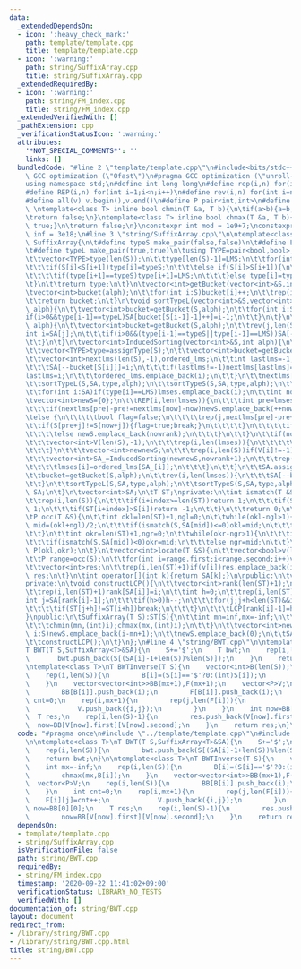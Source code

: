 ```yaml
---
data:
  _extendedDependsOn:
  - icon: ':heavy_check_mark:'
    path: template/template.cpp
    title: template/template.cpp
  - icon: ':warning:'
    path: string/SuffixArray.cpp
    title: string/SuffixArray.cpp
  _extendedRequiredBy:
  - icon: ':warning:'
    path: string/FM_index.cpp
    title: string/FM_index.cpp
  _extendedVerifiedWith: []
  _pathExtension: cpp
  _verificationStatusIcon: ':warning:'
  attributes:
    '*NOT_SPECIAL_COMMENTS*': ''
    links: []
  bundledCode: "#line 2 \"template/template.cpp\"\n#include<bits/stdc++.h>\n#pragma\
    \ GCC optimization (\"Ofast\")\n#pragma GCC optimization (\"unroll-loops\")\n\
    using namespace std;\n#define int long long\n#define rep(i,n) for(int i=0;i<n;i++)\n\
    #define REP(i,n) for(int i=1;i<n;i++)\n#define rev(i,n) for(int i=n-1;i>=0;i--)\n\
    #define all(v) v.begin(),v.end()\n#define P pair<int,int>\n#define len(s) (int)s.size()\n\
    \ \ntemplate<class T> inline bool chmin(T &a, T b){\n\tif(a>b){a=b;return true;}\n\
    \treturn false;\n}\ntemplate<class T> inline bool chmax(T &a, T b){\n\tif(a<b){a=b;return\
    \ true;}\n\treturn false;\n}\nconstexpr int mod = 1e9+7;\nconstexpr long long\
    \ inf = 3e18;\n#line 3 \"string/SuffixArray.cpp\"\n\ntemplate<class T>\nclass\
    \ SuffixArray{\n\t#define typeS make_pair(false,false)\n\t#define LMS make_pair(false,true)\n\
    \t#define typeL make_pair(true,true)\n\tusing TYPE=pair<bool,bool>;\n\tvector<TYPE>assignType(vector<int>&S){\n\
    \t\tvector<TYPE>type(len(S));\n\t\ttype[len(S)-1]=LMS;\n\t\tfor(int i=len(S)-2;i>=0;i--){\n\
    \t\t\tif(S[i]<S[i+1])type[i]=typeS;\n\t\t\telse if(S[i]>S[i+1]){\n\t\t\t\ttype[i]=typeL;\n\
    \t\t\t\tif(type[i+1]==typeS)type[i+1]=LMS;\n\t\t\t}else type[i]=type[i+1];\n\t\
    \t}\n\t\treturn type;\n\t}\n\tvector<int>getBucket(vector<int>&S,int alph){\n\t\
    \tvector<int>bucket(alph);\n\t\tfor(int i:S)bucket[i]++;\n\t\trep(i,len(bucket)-1)bucket[i+1]+=bucket[i];\n\
    \t\treturn bucket;\n\t}\n\tvoid sortTypeL(vector<int>&S,vector<int>&SA,vector<TYPE>&type,int\
    \ alph){\n\t\tvector<int>bucket=getBucket(S,alph);\n\t\tfor(int i:SA){\n\t\t\t\
    if(i>0&&type[i-1]==typeL)SA[bucket[S[i-1]-1]++]=i-1;\n\t\t}\n\t}\n\tvoid sortTypeS(vector<int>&S,vector<int>&SA,vector<TYPE>&type,int\
    \ alph){\n\t\tvector<int>bucket=getBucket(S,alph);\n\t\trev(j,len(S)){\n\t\t\t\
    int i=SA[j];\n\t\t\tif(i>0&&(type[i-1]==typeS||type[i-1]==LMS))SA[--bucket[S[i-1]]]=i-1;\n\
    \t\t}\n\t}\n\tvector<int>InducedSorting(vector<int>&S,int alph){\n\t\tvector<int>SA(len(S),-1);\n\
    \t\tvector<TYPE>type=assignType(S);\n\t\tvector<int>bucket=getBucket(S,alph);\n\
    \t\tvector<int>nextlms(len(S),-1),ordered_lms;\n\t\tint lastlms=-1;\n\t\trep(i,len(S))if(type[i]==LMS){\n\
    \t\t\tSA[--bucket[S[i]]]=i;\n\t\t\tif(lastlms!=-1)nextlms[lastlms]=i;\n\t\t\t\
    lastlms=i;\n\t\t\tordered_lms.emplace_back(i);\n\t\t}\n\t\tnextlms[lastlms]=lastlms;\n\
    \t\tsortTypeL(S,SA,type,alph);\n\t\tsortTypeS(S,SA,type,alph);\n\t\tvector<int>lmses;\n\
    \t\tfor(int i:SA)if(type[i]==LMS)lmses.emplace_back(i);\n\t\tint nowrank=0;\n\t\
    \tvector<int>newS={0};\n\t\tREP(i,len(lmses)){\n\t\t\tint pre=lmses[i-1],now=lmses[i];\n\
    \t\t\tif(nextlms[pre]-pre!=nextlms[now]-now)newS.emplace_back(++nowrank);\n\t\t\
    \telse {\n\t\t\t\tbool flag=false;\n\t\t\t\trep(j,nextlms[pre]-pre+1){\n\t\t\t\
    \t\tif(S[pre+j]!=S[now+j]){flag=true;break;}\n\t\t\t\t}\n\t\t\t\tif(flag)newS.emplace_back(++nowrank);\n\
    \t\t\t\telse newS.emplace_back(nowrank);\n\t\t\t}\n\t\t}\n\t\tif(nowrank+1!=len(lmses)){\n\
    \t\t\tvector<int>V(len(S),-1);\n\t\t\trep(i,len(lmses)){\n\t\t\t\tV[lmses[i]]=newS[i];\n\
    \t\t\t}\n\t\t\tvector<int>newnewS;\n\t\t\trep(i,len(S))if(V[i]!=-1)newnewS.emplace_back(V[i]);\n\
    \t\t\tvector<int>SA_=InducedSorting(newnewS,nowrank+1);\n\t\t\trep(i,len(SA_)){\n\
    \t\t\t\tlmses[i]=ordered_lms[SA_[i]];\n\t\t\t}\n\t\t}\n\t\tSA.assign(len(S),-1);\n\
    \t\tbucket=getBucket(S,alph);\n\t\trev(i,len(lmses)){\n\t\t\tSA[--bucket[S[lmses[i]]]]=lmses[i];\n\
    \t\t}\n\t\tsortTypeL(S,SA,type,alph);\n\t\tsortTypeS(S,SA,type,alph);\n\t\treturn\
    \ SA;\n\t}\n\tvector<int>SA;\n\tT ST;\nprivate:\n\tint ismatch(T &S,int index){\n\
    \t\trep(i,len(S)){\n\t\t\tif(i+index>=len(ST))return 1;\n\t\t\tif(ST[i+index]<S[i])return\
    \ 1;\n\t\t\tif(ST[i+index]>S[i])return -1;\n\t\t}\n\t\treturn 0;\n\t}\npublic:\n\
    \tP occ(T &S){\n\t\tint okl=len(ST)+1,ngl=0;\n\t\twhile(okl-ngl>1){\n\t\t\tint\
    \ mid=(okl+ngl)/2;\n\t\t\tif(ismatch(S,SA[mid])<=0)okl=mid;\n\t\t\telse ngl=mid;\n\
    \t\t}\n\t\tint okr=len(ST)+1,ngr=0;\n\t\twhile(okr-ngr>1){\n\t\t\tint mid=(okr+ngr)/2;\n\
    \t\t\tif(ismatch(S,SA[mid])<0)okr=mid;\n\t\t\telse ngr=mid;\n\t\t}\n\t\treturn\
    \ P(okl,okr);\n\t}\n\tvector<int>locate(T &S){\n\t\tvector<bool>v(len(ST)+1);\n\
    \t\tP range=occ(S);\n\t\tfor(int i=range.first;i<range.second;i++)v[SA[i]]=true;\n\
    \t\tvector<int>res;\n\t\trep(i,len(ST)+1)if(v[i])res.emplace_back(i);\n\t\treturn\
    \ res;\n\t}\n\tint operator[](int k){return SA[k];}\n\npublic:\n\tvector<int>LCP;\n\
    private:\n\tvoid constructLCP(){\n\t\tvector<int>rank(len(ST)+1);\n\t\tLCP.resize(len(ST)+1);\n\
    \t\trep(i,len(ST)+1)rank[SA[i]]=i;\n\t\tint h=0;\n\t\trep(i,len(ST)){\n\t\t\t\
    int j=SA[rank[i]-1];\n\t\t\tif(h>0)h--;\n\t\t\tfor(j;j+h<len(ST)&&i+h<len(ST);h++){\n\
    \t\t\t\tif(ST[j+h]!=ST[i+h])break;\n\t\t\t}\n\t\t\tLCP[rank[i]-1]=h;\n\t\t}\n\t\
    }\npublic:\n\tSuffixArray(T S):ST(S){\n\t\tint mn=inf,mx=-inf;\n\t\tfor(auto i:S){\n\
    \t\t\tchmin(mn,(int)i);chmax(mx,(int)i);\n\t\t}\n\t\tvector<int>newS;\n\t\tfor(auto\
    \ i:S)newS.emplace_back(i-mn+1);\n\t\tnewS.emplace_back(0);\n\t\tSA=InducedSorting(newS,mx-mn+2);\n\
    \t\tconstructLCP();\n\t}\n};\n#line 4 \"string/BWT.cpp\"\n\ntemplate<class T>\n\
    T BWT(T S,SuffixArray<T>&SA){\n    S+='$';\n    T bwt;\n    rep(i,len(S)){\n \
    \       bwt.push_back(S[(SA[i]-1+len(S))%len(S)]);\n    }\n    return bwt;\n}\n\
    \ntemplate<class T>\nT BWTInverse(T S){\n    vector<int>B(len(S));\n    int mx=-inf;\n\
    \    rep(i,len(S)){\n        B[i]=(S[i]=='$'?0:(int)S[i]);\n        chmax(mx,B[i]);\n\
    \    }\n    vector<vector<int>>BB(mx+1),F(mx+1);\n    vector<P>V;\n    rep(i,len(S)){\n\
    \        BB[B[i]].push_back(i);\n        F[B[i]].push_back(i);\n    }\n    int\
    \ cnt=0;\n    rep(i,mx+1){\n        rep(j,len(F[i])){\n            F[i][j]=cnt++;\n\
    \            V.push_back({i,j});\n        }\n    }\n    int now=BB[0][0];\n  \
    \  T res;\n    rep(i,len(S)-1){\n        res.push_back(V[now].first);\n      \
    \  now=BB[V[now].first][V[now].second];\n    }\n    return res;\n}\n"
  code: "#pragma once\n#include \"../template/template.cpp\"\n#include \"./SuffixArray.cpp\"\
    \n\ntemplate<class T>\nT BWT(T S,SuffixArray<T>&SA){\n    S+='$';\n    T bwt;\n\
    \    rep(i,len(S)){\n        bwt.push_back(S[(SA[i]-1+len(S))%len(S)]);\n    }\n\
    \    return bwt;\n}\n\ntemplate<class T>\nT BWTInverse(T S){\n    vector<int>B(len(S));\n\
    \    int mx=-inf;\n    rep(i,len(S)){\n        B[i]=(S[i]=='$'?0:(int)S[i]);\n\
    \        chmax(mx,B[i]);\n    }\n    vector<vector<int>>BB(mx+1),F(mx+1);\n  \
    \  vector<P>V;\n    rep(i,len(S)){\n        BB[B[i]].push_back(i);\n        F[B[i]].push_back(i);\n\
    \    }\n    int cnt=0;\n    rep(i,mx+1){\n        rep(j,len(F[i])){\n        \
    \    F[i][j]=cnt++;\n            V.push_back({i,j});\n        }\n    }\n    int\
    \ now=BB[0][0];\n    T res;\n    rep(i,len(S)-1){\n        res.push_back(V[now].first);\n\
    \        now=BB[V[now].first][V[now].second];\n    }\n    return res;\n}"
  dependsOn:
  - template/template.cpp
  - string/SuffixArray.cpp
  isVerificationFile: false
  path: string/BWT.cpp
  requiredBy:
  - string/FM_index.cpp
  timestamp: '2020-09-22 11:41:02+09:00'
  verificationStatus: LIBRARY_NO_TESTS
  verifiedWith: []
documentation_of: string/BWT.cpp
layout: document
redirect_from:
- /library/string/BWT.cpp
- /library/string/BWT.cpp.html
title: string/BWT.cpp
---
```

